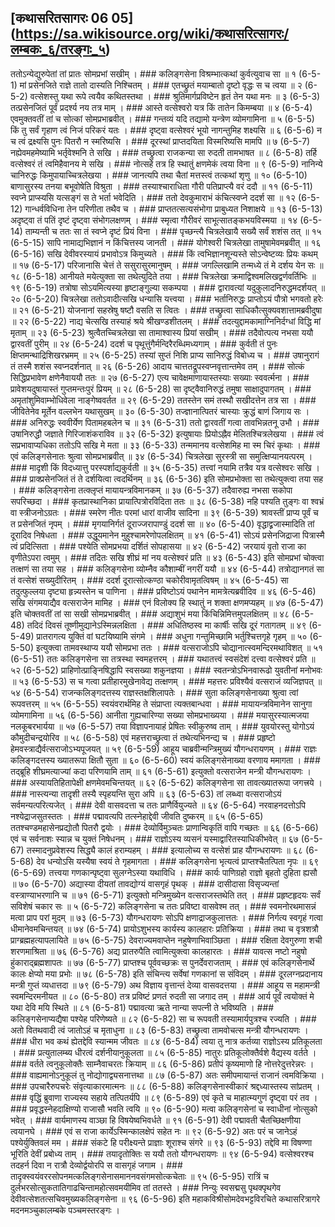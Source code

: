 ## [कथासरितसागरः 06 05] (https://sa.wikisource.org/wiki/कथासरित्सागरः/लम्बकः_६/तरङ्गः_५)

ततोऽन्येद्युरुपेतां तां प्रातः सोमप्रभां सखीम् । ### कलिङ्गसेना विश्रम्भात्कथां कुर्वत्युवाच सा ॥ १ (6-5-1)
मां प्रसेनजिते राज्ञे तातो दास्यति निश्चितम् । ### एतच्छ्रुतं मयाम्बातो दृष्टो वृद्धः स च त्वया ॥ २ (6-5-2)
वत्सेशस्तु यथा रूपे त्वयैव कथितस्तथा । ### श्रुतिमार्गप्रविष्टेन हृतं तेन यथा मनः ॥ ३ (6-5-3)
तत्प्रसेनजितं पूर्वं प्रदर्श्य नय तत्र माम् । ### आस्ते वत्सेश्वरो यत्र किं तातेन किमम्बया ॥ ४ (6-5-4)
एवमुक्तवतीं तां च सोत्कां सोमप्रभाब्रवीत् । ### गन्तव्यं यदि तद्यामो यन्त्रेण व्योमगामिना ॥ ५ (6-5-5)
किं तु सर्वं गृहाण त्वं निजं परिकरं यतः । ### दृष्ट्वा वत्सेश्वरं भूयो नागन्तुमिह शक्ष्यसि ॥ ६ (6-5-6)
न च त्वं द्रक्ष्यसि पुनः पितरौ न स्मरिष्यसि । ### दूरस्थां प्राप्तदयिता विस्मरिष्यसि मामपि ॥ ७ (6-5-7)
नह्येवमहमेष्यामि भर्तृवेश्मनि ते सखि । ### तच्छ्रुत्वा राजकन्या सा रुदती तामभाषत ॥ ८ (6-5-8)
तर्हि वत्सेश्वरं तं त्वमिहैवानय मे सखि । ### नोत्सहे तत्र हि स्थातुं क्षणमेकं त्वया विना ॥ ९ (6-5-9)
नानिन्ये चानिरुद्धः किमुपायाच्चित्रलेखया । ### जानत्यपि तथा चैतां मत्तस्त्वं तत्कथां शृणु ॥ १० (6-5-10)
बाणासुरस्य तनया बभूवोषेति विश्रुता । ### तस्याश्चाराधिता गौरी पतिप्राप्त्यै वरं ददौ ॥ ११ (6-5-11)
स्वप्ने प्राप्स्यसि यत्सङ्गं स ते भर्ता भवेदिति । ### ततो देवकुमाराभं कंचित्स्वप्ने ददर्श सा ॥ १२ (6-5-12)
गान्धर्वविधिना तेन परिणीता तथैव च । ### प्राप्ततत्सत्यसंभोगा प्राबुध्यत निशाक्षये ॥ १३ (6-5-13)
अदृष्ट्वा तं पतिं दृष्टं दृष्ट्वा संभोगलक्षणम् । ### स्मृत्वा गौरीवरं साभूत्सातङ्कभयविस्मया ॥ १४ (6-5-14)
ताम्यन्ती च ततः सा तं स्वप्ने दृष्टं प्रियं विना । ### पृच्छन्त्यै चित्रलेखायै सख्यै सर्वं शशंस तत् ॥ १५ (6-5-15)
सापि नामाद्यभिज्ञानं न किंचित्तस्य जानती । ### योगेश्वरी चित्रलेखा तामुषामेवमब्रवीत् ॥ १६ (6-5-16)
सखि देवीवरस्यायं प्रभावोऽत्र किमुच्यते । ### किं त्वभिज्ञानशून्यस्ते सोऽन्वेष्टव्यः प्रियः कथम् ॥ १७ (6-5-17)
परिजानासि चेत्तं ते ससुरासुरमानुषम् । ### जगल्लिखामि तन्मध्ये तं मे दर्शय येन सः ॥ १८ (6-5-18)
आनीयते मयेत्युक्ता सा तथेत्युदिते तया । ### चित्रलेखा क्रमाद्विश्वमलिखद्वर्णवर्तिभिः ॥ १९ (6-5-19)
तत्रोषा सोऽयमित्यस्या हृष्टाङ्गुल्या सकम्पया । ### द्वारावत्यां यदुकुलादनिरुद्धमदर्शयत् ॥ २० (6-5-20)
चित्रलेखा ततोऽवादीत्सखि धन्यासि यत्त्वया । ### भर्तानिरुद्धः प्राप्तोऽयं पौत्रो भगवतो हरेः ॥ २१ (6-5-21)
योजनानां सहस्रेषु षष्टौ वसति स त्वितः । ### तच्छ्रुत्वा साधिकौत्सुक्यवशात्तामब्रवीदुषा ॥ २२ (6-5-22)
नाद्य चेत्सखि तस्याहं श्रये श्रीखण्डशीतलम् । ### तदत्युद्दामकामाग्निनिर्दग्धां विद्धि मां मृताम् ॥ २३ (6-5-23)
श्रुत्वैतच्चित्रलेखा सा तामाश्वास्य प्रियां सखीम् । ### तदैवोत्पत्य नभसा ययौ द्वारवतीं पुरीम् ॥ २४ (6-5-24)
ददर्श च पृथूत्तुंगैर्मन्दिरैरब्धिमध्यगाम् । ### कुर्वती तं पुनः क्षिप्तमन्थाद्रिशिखरभ्रमम् ॥ २५ (6-5-25)
तस्यां सुप्तं निशि प्राप्य सानिरुद्धं विबोध्य च । ### उषानुरागं तं तस्मै शशंस स्वप्नदर्शनात् ॥ २६ (6-5-26)
आदाय चात्ततद्रूपस्वप्नवृत्तान्तमेव तम् । ### सोत्कं सिद्धिप्रभावेण क्षणेनैवाययौ ततः ॥ २७ (6-5-27)
एत्य चावेक्षमाणायास्तस्याः सख्याः स्ववर्त्मना । ### प्रावेशयदुषायास्तं गुप्तमन्तःपुरं प्रियम् ॥ २८ (6-5-28)
सा दृष्ट्वैवानिरुद्धं तमुषा साक्षादुपागतम् । ### अमृतांशुमिवाम्भोधिवेला नाङ्गेष्ववर्तत ॥ २९ (6-5-29)
ततस्तेन समं तस्थौ सखीदत्तेन तत्र सा । ### जीवितेनेव मूर्तेन वल्लभेन यथासुखम् ॥ ३० (6-5-30)
तज्ज्ञानात्पितरं चास्याः क्रुद्धं बाणं जिगाय सः । ### अनिरुद्धः स्ववीर्येण पितामहबलेन च ॥ ३१ (6-5-31)
ततो द्वारवतीं गत्वा तावभिन्नतनू उभौ । ### उषानिरुद्धौ जज्ञाते गिरिजाशंकराविव ॥ ३२ (6-5-32)
इत्युषायाः प्रियोऽह्नैव मेलितश्चित्रलेखया । ### त्वं सप्रभावाप्यधिका ततोऽपि सखि मे मता ॥ ३३ (6-5-33)
तन्ममानय वत्सेशमिह मा स्म चिरं कृथाः । ### एवं कलिङ्गसेनातः श्रुत्वा सोमप्रभाब्रवीत् ॥ ३४ (6-5-34)
चित्रलेखा सुरस्त्री सा समुत्क्षिप्यानयत्परम् । ### मादृशी किं विदध्यात्तु परस्पर्शाद्यकुर्वती ॥ ३५ (6-5-35)
तत्त्वां नयामि तत्रैव यत्र वत्सेश्वरः सखि । ### प्राक्प्रसेनजितं तं ते दर्शयित्वा त्वदर्थिनम् ॥ ३६ (6-5-36)
इति सोमप्रभोक्ता सा तथेत्युक्त्वा तया सह । ### कलिङ्गसेना तत्क्लृप्तं मायायन्त्रविमानकम् ॥ ३७ (6-5-37)
तदैवारुह्य नभसा सकोपा सपरिच्छदा । ### कृतप्रास्थानिका प्रायात्पित्रोरविदिता ततः ॥ ३८ (6-5-38)
नहि पश्यति तुङ्गः वा श्वभ्रं वा स्त्रीजनोऽग्रतः । ### स्मरेण नीतः परमां धारां वाजीव सादिना ॥ ३९ (6-5-39)
श्रावस्तीं प्राप्य पूर्वं च त प्रसेनजितं नृपम् । ### मृगयानिर्गतं दूराज्जरापाण्डुं ददर्श सा ॥ ४० (6-5-40)
वृद्धाद्व्रजास्मादिति तां दूरादिव निषेधता । ### उद्धूयमानेन मुहुश्चामरेणोपलक्षितम् ॥ ४१ (6-5-41)
सोऽयं प्रसेनजिद्राजा पित्रास्मै त्वं प्रदित्सिता । ### पश्येति सोमप्रभया दर्शितं सोपहासया ॥ ४२ (6-5-42)
जरयायं वृतो राजा का वृणीतेऽपरा त्वमुम् । ### तदितः सखि शीघ्रं मां नय वत्सेश्वरं प्रति ॥ ४३ (6-5-43)
इति सोमप्रभां चोक्त्वा तत्क्षणं सा तया सह । ### कलिङ्गसेना व्योम्नैव कौशाम्बीं नगरीं ययौ ॥ ४४ (6-5-44)
तत्रोद्यानगतं सा तं वत्सेशं सख्युदीरितम् । ### ददर्श दूरात्सोत्कण्ठा चकोरीवामृतत्विषम् ॥ ४५ (6-5-45)
सा तदुत्फुल्लया दृष्ट्या हृन्न्यस्तेन च पाणिना । ### प्रविष्टोऽयं पथानेन मामत्रेत्यब्रवीदिव ॥ ४६ (6-5-46)
सखि संगमयाद्यैव वत्सराजेन मामिह । ### एनं विलोक्य हि स्थातुं न शक्ता क्षणमप्यहम् ॥ ४७ (6-5-47)
इति चोक्तवतीं तां सा सखी सोमप्रभाब्रवीत् । ### अद्याशुभं मया किंचिन्निमित्तमुपलक्षितम् ॥ ४८ (6-5-48)
तदिदं दिवसं तूष्णीमुद्यानेऽस्मिन्नलक्षिता । ### अधितिष्ठस्व मा कार्षीः सखि दूरं गतागतम् ॥ ४९ (6-5-49)
प्रातरागत्य युक्तिं वां घटयिष्यामि संगमे । ### अधुना गन्तुमिच्छामि भर्तुश्चित्तगृहे गृहम् ॥ ५० (6-5-50)
इत्युक्त्वा तामवस्थाप्य ययौ सोमप्रभा ततः । ### वत्सराजोऽपि चोद्यानात्स्वमन्दिरमथाविशत् ॥ ५१ (6-5-51)
ततः कलिङ्गसेना सा तत्रस्था स्वमहत्तरम् । ### यथातत्त्वं स्वसंदेशं दत्त्वा वत्सेश्वरं प्रति ॥ ५२ (6-5-52)
प्राहिणोत्प्राङ्निषिद्धापि स्वसख्या शकुनज्ञया । ### स्वतन्त्रोऽभिनवारूढो युवतीनां मनोभवः ॥ ५३ (6-5-53)
स च गत्वा प्रतीहारमुखेनावेद्य तत्क्षणम् । ### महत्तरः प्रविश्यैवं वत्सराजं व्यजिज्ञपत् ॥ ५४ (6-5-54)
राजन्कलिङ्गदत्तस्य राज्ञस्तक्षशिलापतेः । ### सुता कलिङ्गसेनाख्या श्रुत्वा त्वां रूपवत्तरम् ॥ ५५ (6-5-55)
स्वयंवरार्थमिह ते संप्राप्ता त्यक्तबान्धवा । ### मायायन्त्रविमानेन सानुगा व्योमगामिना ॥ ५६ (6-5-56)
आनीता गुह्यचारिण्या सख्या सोमप्रभाख्यया । ### मयासुरस्यात्मजया नलकूबरभार्यया ॥ ५७ (6-5-57)
तया विज्ञापनायाहं प्रेषितः स्वीकुरुष्व ताम् । ### युवयोरस्तु योगोऽयं कौमुदीचन्द्रयोरिव ॥ ५८ (6-5-58)
एवं महत्तराच्छ्रुत्वा तं तथेत्यभिनन्द्य च । ### प्रहृष्टो हेमवस्त्राद्यैर्वत्सराजोऽभ्यपूजयत् ॥ ५९ (6-5-59)
आहूय चाब्रवीन्मन्त्रिमुख्यं यौगन्धरायणम् । ### राज्ञः कलिङ्गदत्तस्य ख्यातरूपा क्षितौ सुता ॥ ६० (6-5-60)
स्वयं कलिङ्गसेनाख्या वरणाय ममागता । ### तद्ब्रूहि शीघ्रमत्याज्यां कदा परिणयामि ताम् ॥ ६१ (6-5-61)
इत्युक्तो वत्सराजेन मन्त्री यौगन्धरायणः । ### अस्यायतिहितापेक्षी क्षणमेवमचिन्तयत् ॥ ६२ (6-5-62)
कलिङ्गसेना सा तावत्ख्यातरूपा जगत्त्रये । ### नास्त्यन्या तादृशी तस्यै स्पृहयन्ति सुरा अपि ॥ ६३ (6-5-63)
तां लब्ध्वा वत्सराजोऽयं सर्वमन्यत्परित्यजेत् । ### देवी वासवदत्ता च ततः प्राणैर्वियुज्यते ॥ ६४ (6-5-64)
नरवाहनदत्तोऽपि नश्येद्राजसुतस्ततः । ### पद्मावत्यपि तत्स्नेहाद्देवी जीवति दुष्करम् ॥ ६५ (6-5-65)
ततश्चण्डमहासेनप्रद्योतौ पितरौ द्वयोः । ### देव्योर्विमुञ्चतः प्राणान्विकृतिं वापि गच्छतः ॥ ६६ (6-5-66)
एवं च सर्वनाशः स्यान्न च युक्तं निषेधनम् । ### राज्ञोऽस्य व्यसनं यस्माद्वारितस्याधिकीभवेत् ॥ ६७ (6-5-67)
तस्मादनुप्रवेशस्य सिद्ध्यै कालं हराम्यहम् । ### इत्यालोच्य स वत्सेशं प्राह यौगन्धरायणः ॥ ६८ (6-5-68)
देव धन्योऽसि यस्यैषा स्वयं ते गृहमागता । ### कलिङ्गसेना भृत्यत्वं प्राप्तश्चैतत्पिता नृपः ॥ ६९ (6-5-69)
तत्त्वया गणकान्पृष्ट्वा सुलग्नेऽस्या यथाविधि । ### कार्यः पाणिग्रहो राज्ञो बृहतो दुहिता ह्यसौ ॥ ७० (6-5-70)
अद्यास्या दीयतां तावद्योग्यं वासगृहं पृथक् । ### दासीदासा विसृज्यन्तां वस्त्राण्याभरणानि च ॥ ७१ (6-5-71)
इत्युक्तो मन्त्रिमुख्येन वत्सराजस्तथेति तत् । ### प्रहृष्टहृदयः सर्वं सविशेषं चकार सः ॥ ५ (6-5-72)
कलिङ्गसेना च ततः प्रविष्टा वासवेश्म तत् । ### स्वमनोरथमासन्नं मत्वा प्राप परां मुदम् ॥ ७३ (6-5-73)
यौगन्धरायणः सोऽपि क्षणाद्राजकुलात्ततः । ### निर्गत्य स्वगृहं गत्वा धीमानेवमचिन्तयत् ॥ ७४ (6-5-74)
प्रायोऽशुभस्य कार्यस्य कालहारः प्रतिक्रिया । ### तथा च वृत्रशत्रौ प्राग्ब्रह्महत्यापलायिते ॥ ७५ (6-5-75)
देवराज्यमवाप्तेन नहुषेणाभिवाञ्छिता । ### रक्षिता देवगुरुणा शची शरणमाश्रिता ॥ ७६ (6-5-76)
अद्य प्रातरुपैति त्वामित्युक्त्वा कालहारतः । ### यावत्स नष्टो नहुषो हुंकाराद्ब्रह्मशापतः ॥ ७७ (6-5-77)
प्राप्तश्च पूर्ववच्छक्रः स पुनर्देवराजताम् । ### एवं कलिङ्गसेनार्थे कालः क्षेप्यो मया प्रभोः ॥ ७८ (6-5-78)
इति संचिन्त्य सर्वेषां गणकानां स संविदम् । ### दूरलग्नप्रदानाय मन्त्री गुप्तं व्यधात्तदा ॥ ७९ (6-5-79)
अथ विज्ञाय वृत्तान्तं देव्या वासवदत्तया । ### आहूय स महामन्त्री स्वमन्दिरमनीयत ॥ ८० (6-5-80)
तत्र प्रविष्टं प्रणतं रुदती सा जगाद तम् । ### आर्य पूर्वं त्वयोक्तं मे यथा देवि मयि स्थिते ॥ ८१ (6-5-81)
पद्मावत्या ऋते नान्या सपत्नी ते भविष्यति । ### कलिङ्गसेनाप्यद्यैषा पश्येह परिणेष्यते ॥ ८२ (6-5-82)
सा च रूपवती तस्यामार्यपुत्रश्च रज्यति । ### अतो वितथवादी त्वं जातोऽहं च मृताधुना ॥ ८३ (6-5-83)
तच्छ्रुत्वा तामवोचत्स मन्त्री यौगन्धरायणः । ### धीरा भव कथं ह्येतद्देवि स्यान्मम जीवतः ॥ ८४ (6-5-84)
त्वया तु नात्र कर्तव्या राज्ञोऽस्य प्रतिकूलता । ### प्रत्युतालम्ब्य धीरत्वं दर्शनीयानुकूलता ॥ ८५ (6-5-85)
नातुरः प्रतिकूलोक्तैर्वशे वैद्यस्य वर्तते । ### वर्तते त्वनुकूलोक्तैः साम्नैवाचरतः क्रियाम् ॥ ८६ (6-5-86)
प्रतीपं कृष्यमाणो हि नोत्तरेदुत्तरेन्नरः । ### वाह्यमानोऽनुकूलं तु नोद्योगाद्व्यसनात्तथा ॥ ८७ (6-5-87)
अतः समीपमायान्तं राजानं त्वमविक्रिया । ### उपचारैरुपचरेः संवृत्याकारमात्मनः ॥ ८८ (6-5-88)
कलिङ्गसेनास्वीकारं श्रद्दध्यास्तस्य सांप्रतम् । ### वृद्धिं ब्रुवाणा राज्यस्य सहाये तत्पितर्यपि ॥ ८९ (6-5-89)
एवं कृते च माहात्म्यगुणं दृष्ट्वा परं तव । ### प्रवृद्धस्नेहदाक्षिण्यो राजासौ भवति त्वयि ॥ ९० (6-5-90)
मत्वा कलिङ्गसेनां च स्वाधीनां नोत्सुको भवेत् । ### वार्यमाणस्य वाञ्छा हि विषयेष्वभिवर्धते ॥ ९१ (6-5-91)
देवी पद्मावती चैतच्छिक्षणीया त्वयानघे । ### एवं स राजा कार्येऽस्मिन्कालक्षेपं सहेत नः ॥ ९२ (6-5-92)
अतः परं च जानेऽहं पश्येर्युक्तिवलं मम । ### संकटे हि परीक्ष्यन्ते प्राज्ञाः शूराश्च संगरे ॥ ९३ (6-5-93)
तद्देवि मा विषण्णा भूरिति देवीं प्रबोध्य ताम् । ### तयादृतोक्तिः स ययौ ततो यौगन्धरायणः ॥ ९४ (6-5-94)
वत्सेश्वरश्च तदहर्न दिवा न रात्रौ देव्योर्द्वयोरपि स वासगृहं जगाम । ### तादृक्स्वयंवररसोपनमत्कलिङ्गसेनासमाननवसंगमसोत्कचेताः ॥ ९५ (6-5-95)
रात्रिं च दुर्लभरसोत्सुकतातिगाढचिन्तामहोत्सवमयीमिव तां ततस्ते । ### निन्युः स्वसद्मसु पृथक्पृथगेव देवीवत्सेशतत्सचिवमुख्यकलिङ्गसेना ॥ ९६ (6-5-96)
इति महाकविश्रीसोमदेवभट्टविरचिते कथासरित्रागरे मदनमञ्चुकालम्बके पञ्चमस्तरङ्गः । 